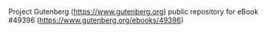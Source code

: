 Project Gutenberg (https://www.gutenberg.org) public repository for eBook #49396 (https://www.gutenberg.org/ebooks/49396)
